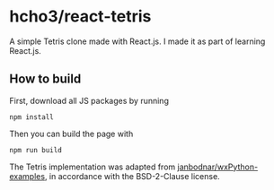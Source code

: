 # hcho3/react-tetris

A simple Tetris clone made with React.js. I made it as part of learning React.js.

## How to build
First, download all JS packages by running

```
npm install
```

Then you can build the page with
```
npm run build
```

The Tetris implementation was adapted from [janbodnar/wxPython-examples](https://github.com/janbodnar/wxPython-examples/blob/b4337d1092b08415e9403767b782a63e955d07a0/tetris/tetris.py), in accordance with the BSD-2-Clause license.

